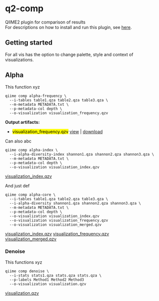 # q2-comp

QIIME2 plugin for comparison of results <br>
For descriptions on how to install and run this plugin, see  <a href="https://github.com/dianahaider/q2-comp/wiki">here</a>.

## Getting started

For all vis has the option to change palette, style and context of visualizations.

## Alpha

This function xyz

```
qiime comp alpha-frequency \
  --i-tables table1.qza table2.qza table3.qza \
  --m-metadata METADATA.txt \
  --p-metadata-col depth \
  --o-visualization visualization_frequency.qzv
```
<b>Output artifacts:</b>
<ul>
  <li> <mark>visualization_frequency.qzv</mark> <a href="https://github.com/dianahaider/q2-comp/wiki">view</a> | <a href="https://github.com/dianahaider/q2-comp/wiki">download</a> </li>
</ul>

Can also abc

```
qiime comp alpha-index \
  --i-alpha-diversity-index shannon1.qza shannon2.qza shannon3.qza \
  --m-metadata METADATA.txt \
  --p-metadata-col depth \
  --o-visualization visualization_index.qzv
```
<a href="https://github.com/dianahaider/q2-comp/wiki">visualization_index.qzv</a>

And just def

```
qiime comp alpha-core \
  --i-tables table1.qza table2.qza table3.qza \
  --i-alpha-diversity shannon1.qza shannon2.qza shannon3.qza \
  --m-metadata METADATA.txt \
  --p-metadata-col depth \
  --o-visualization visualization_index.qzv
  --o-visualization visualization_frequency.qzv
  --o-visualization visualization_merged.qzv

```
<a href="https://github.com/dianahaider/q2-comp/wiki">visualization_index.qzv</a>
<a href="https://github.com/dianahaider/q2-comp/wiki">visualization_frequency.qzv</a>
<a href="https://github.com/dianahaider/q2-comp/wiki">visualization_merged.qzv</a>

### Denoise

This functions xyz

```
qiime comp denoise \
  --i-stats stats1.qza stats.qza stats.qza \
  --p-labels Method1 Method2 Method3
  --o-visualization visualization.qzv
```
<a href="https://github.com/dianahaider/q2-comp/wiki">visualization.qzv</a>
